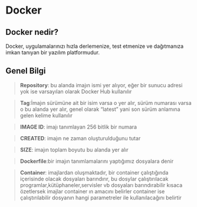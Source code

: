 # Docker

## Docker nedir?

Docker, uygulamalarınızı hızla derlemenize, test etmenize ve dağıtmanıza imkan tanıyan bir yazılım platformudur.

## Genel Bilgi

>**Repository**: bu alanda imajın ismi yer alıyor, eğer bir sunucu adresi yok ise varsayılan olarak Docker Hub kullanılır

>**Tag**:İmajın sürümüne ait bir isim varsa o yer alır, sürüm numarası varsa o bu alanda yer alır, genel olarak “latest” yani son sürüm anlamına gelen kelime kullanılır

>**IMAGE ID**: imajı tanımlayan 256 bitlik bir numara

>**CREATED**: imajın ne zaman oluşturulduğunu tutar

>**SIZE**: imajın toplam boyutu bu alanda yer alır

>**Dockerfile**:bir imajın tanımlamalarını yaptığımız dosyalara denir

>**Container**: imajlardan oluşmaktadır, bir container çalıştığında içerisinde olacak dosyaları barındırır, bu dosylar çalıştırılacak programlar,kütüphaneler,servisler vb dosyaları barındırabilir kısaca özetlersek imajlar container ın amacını belirler container ise çalıştırılabilir dosyanın hangi parametreler ile kullanılacağını belirtir
